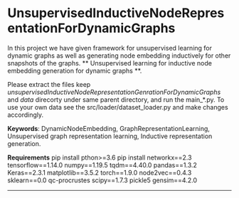 # UnsupervisedInductiveNodeRepresentationForDynamicGraphs
In this project we have given framework for unsupervised learning for dynamic graphs as well as generating node embedding inductively for other snapshots of the graphs.
**
Unsupervised learning for inductive node embedding generation for dynamic graphs
**. 

Please extract the files keep *unsupervisedInductiveNodeRepresentationGenrationForDynamicGraphs* and *data* direcorty under same parent directory, and run the main_*.py. To use your own data see the src/loader/dataset_loader.py and make changes accordingly.
 
**Keywords**: DynamicNodeEmbedding, GraphRepresentationLearning, Unsupervised graph representation learning, Inductive representation generation. 
 

**Requirements**
pip install 
pthon>=3.6 
pip install networkx==2.3 tensorflow==1.14.0  numpy==1.19.5 tqdm==4.40.0 pandas==1.3.2 Keras==2.3.1 matplotlib==3.5.2 torch==1.9.0 node2vec==0.4.3 sklearn==0.0 qc-procrustes  scipy==1.7.3 pickle5 gensim==4.2.0

----
